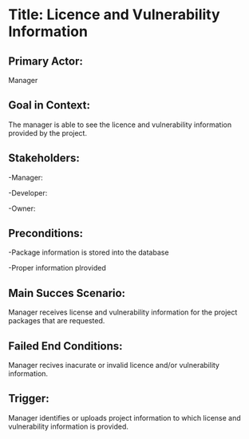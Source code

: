 # Title: Licence and Vulnerability Information
## Primary Actor:
Manager

## Goal in Context:  
The manager is able to see the licence and vulnerability information provided by the project.

## Stakeholders:  
-Manager:

-Developer:

-Owner:

## Preconditions:
-Package information is stored into the database  

-Proper information plrovided

## Main Succes Scenario:  
Manager receives license and vulnerability
information for the project packages that are requested.

## Failed End Conditions:  
Manager recives inacurate or invalid licence and/or vulnerability information. 

## Trigger:
Manager identifies or uploads project information to which license and
vulnerability information is provided.
